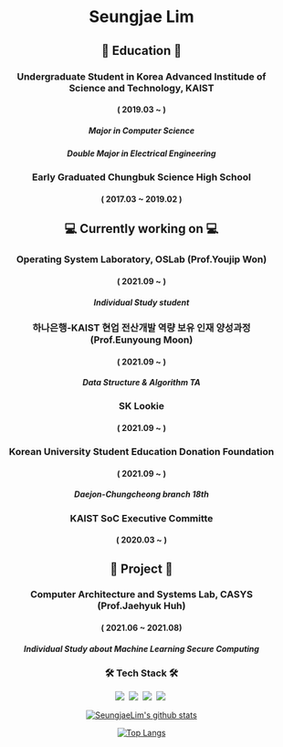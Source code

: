 
<h1 align="center"> Seungjae Lim </h1>


<h2 align="center"> 
  🏫 Education 🏫
</h2>
<h3 align="center"> Undergraduate Student in Korea Advanced Institude of Science and Technology, KAIST </h3>
<h4 align="center"> ( 2019.03 ~ ) <h4 align="center">
<h5 align="center"> Major in Computer Science <h5 align="center">
<h5 align="center"> Double Major in Electrical Engineering <h5 align="center">
  
<h5 align="center">   <h5 align="center">
<h3 align="center"> Early Graduated Chungbuk Science High School </h3>
  <h4 align="center"> ( 2017.03 ~ 2019.02 ) <h4 align="center">
    

<h2 align="center">  💻 Currently working on 💻 </h2>
<h3 align="center"> Operating System Laboratory, OSLab (Prof.Youjip Won) </h3>
<h4 align="center"> ( 2021.09 ~ ) <h4 align="center">
<h5 align="center"> Individual Study student <h5 align="center">

<h3 align="center"> 하나은행-KAIST 현업 전산개발 역량 보유 인재 양성과정 (Prof.Eunyoung Moon) </h3>
<h4 align="center"> ( 2021.09 ~ ) <h4 align="center">
<h5 align="center"> Data Structure & Algorithm  TA <h5 align="center">  
  
<h3 align="center"> SK Lookie </h3>
<h4 align="center"> ( 2021.09 ~ ) <h4 align="center">
  
<h3 align="center"> Korean University Student Education Donation Foundation </h3>
<h4 align="center"> ( 2021.09 ~ ) <h4 align="center">
<h5 align="center"> Daejon-Chungcheong branch 18th <h5 align="center">    
 
<h3 align="center"> KAIST SoC Executive Committe </h3>
<h4 align="center"> ( 2020.03 ~ ) <h4 align="center">
  
 <h2 align="center"> 
  📁 Project 📁
</h2>
  <h3 align="center"> Computer Architecture and Systems Lab, CASYS (Prof.Jaehyuk Huh) </h3>
<h4 align="center"> ( 2021.06 ~ 2021.08) <h4 align="center">
<h5 align="center"> Individual Study about Machine Learning Secure Computing <h5 align="center">

<h3 align="center">🛠 Tech Stack 🛠</h3>

<p align="center">
  <img src="https://img.shields.io/badge/Python-3766AB?style=flat-square&logo=Python&logoColor=white"/></a>&nbsp 
  <img src="https://img.shields.io/badge/Java-007396?style=flat-square&logo=Java&logoColor=white"/></a>&nbsp 
  <img src="https://img.shields.io/badge/C++-00599C?style=flat-square&logo=C%2B%2B&logoColor=white"/></a>&nbsp 
  <img src="https://img.shields.io/badge/C-A8B9CC?style=flat-square&logo=C&logoColor=white"/></a>&nbsp  
</p>

<div align="center" style="text-align:center">
  
  [![SeungjaeLim's github stats](https://github-readme-stats.vercel.app/api?username=SeungjaeLim&show_icons=true&theme=dracula)](https://github.com/SeungjaeLim)
  
</div>

<div align="center" style="text-align:center">
  
 [![Top Langs](https://github-readme-stats.vercel.app/api/top-langs/?username=SeungjaeLim&layout=compact&langs_count=8&theme=dracula)](https://github.com/SeungjaeLim)

</div>
<!--
**SeungjaeLim/SeungjaeLim** is a ✨ _special_ ✨ repository because its `README.md` (this file) appears on your GitHub profile.

Here are some ideas to get you started:
### 🌱 I’m currently learning ...

- 🔭 I’m currently working on ...
- 🌱 I’m currently learning ...
- 👯 I’m looking to collaborate on ...
- 🤔 I’m looking for help with ...
- 💬 Ask me about ...
- 📫 How to reach me: ...
- 😄 Pronouns: ...
- ⚡ Fun fact: ...
-->
